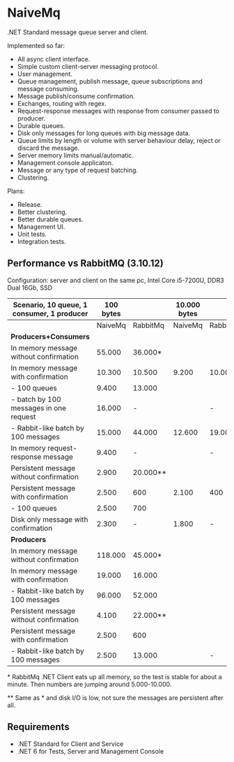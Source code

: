 NaiveMq
=======

.NET Standard message queue server and client.

Implemented so far:
+ All async client interface.
+ Simple custom client-server messaging protocol.
+ User management.
+ Queue management, publish message, queue subscriptions and message consuming.
+ Message publish/consume confirmation.
+ Exchanges, routing with regex.
+ Request-response messages with response from consumer passed to producer.
+ Durable queues.
+ Disk only messages for long queues with big message data.
+ Queue limits by length or volume with server behaviour delay, reject or discard the message.
+ Server memory limits manual/automatic.
+ Management console applicaton.
+ Message or any type of request batching.
+ Clustering.

Plans:
+ Release.
+ Better clustering.
+ Better durable queues.
+ Management UI.
+ Unit tests.
+ Integration tests.

Performance vs RabbitMQ (3.10.12)
-----------------------
Configuration: server and client on the same pc, Intel Core i5-7200U, DDR3 Dual 16Gb, SSD

| Scenario, 10 queue, 1 consumer, 1 producer    | 100 bytes |           | 10.000 bytes |              | 1.000.000 bytes |                 |
|-----------------------------------------------|-----------|-----------|--------------|--------------|-----------------|-----------------|
|                                               | NaiveMq   | RabbitMq  | NaiveMq      | RabbitMq     | NaiveMq         | RabbitMq        |
| **Producers+Consumers**                       |           |           |              |              |                 |                 |
| In memory message without confirmation        |   55.000  |  36.000*  |              |              |                 |                 |
| In memory message with confirmation           |   10.300  |  10.500   |      9.200   |      10.000  |           730   |           580   |
| - 100 queues                                  |    9.400  |  13.000   |              |              |                 |                 |
| - batch by 100 messages in one request        |   16.000  |         - |              |           -  |                 |               - |
| - Rabbit-like batch by 100 messages           |   15.000  |  44.000   |     12.600   |      19.000  |           650   |           450   |
| In memory request-response message            |    9.400  |         - |              |            - |                 |               - |
| Persistent message without confirmation       |    2.900  |  20.000** |              |              |                 |                 |
| Persistent message with confirmation          |    2.500  |     600   |      2.100   |        400   |           490   |           100   |
| - 100 queues                                  |    2.500  |     700   |              |              |                 |                 |
| Disk only message with confirmation           |    2.300  |         - |      1.800   |            - |           450   |               - |
| **Producers**                                 |           |           |              |              |                 |                 |
| In memory message without confirmation        |  118.000  |  45.000*  |              |              |                 |                 |
| In memory message with confirmation           |   19.000  |  16.000   |              |              |                 |                 |
| - Rabbit-like batch by 100 messages           |   96.000  |  52.000   |              |              |                 |                 |
| Persistent message without confirmation       |    4.100  |  22.000** |              |              |                 |                 |
| Persistent message with confirmation          |    2.500  |     600   |              |              |                 |                 |
| - Rabbit-like batch by 100 messages           |    2.500  |  13.000   |              |           -  |                 |               - |

\* RabbitMq .NET Client eats up all memory, so the test is stable for about a minute. Then numbers are jumping around 5.000-10.000.

\*\* Same as * and disk I/O is low, not sure the messages are persistent after all.

Requirements
--------------
+ .NET Standard for Client and Service
+ .NET 6 for Tests, Server and Management Console
